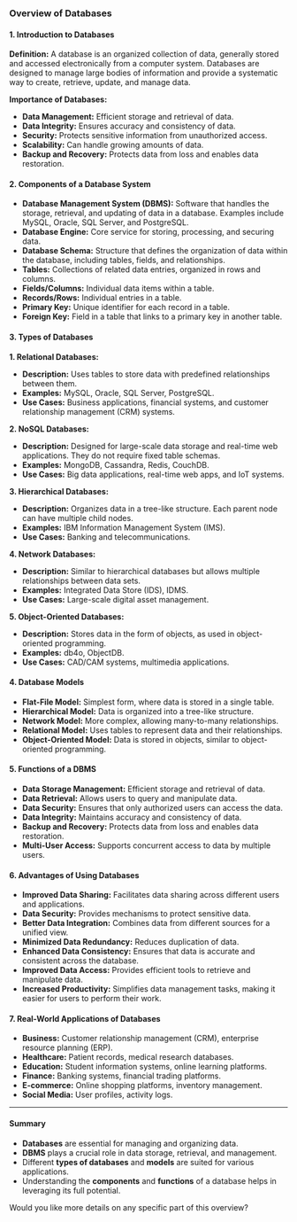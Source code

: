 ### Overview of Databases

#### 1. Introduction to Databases

**Definition:**
A database is an organized collection of data, generally stored and accessed electronically from a computer system. Databases are designed to manage large bodies of information and provide a systematic way to create, retrieve, update, and manage data.

**Importance of Databases:**
- **Data Management:** Efficient storage and retrieval of data.
- **Data Integrity:** Ensures accuracy and consistency of data.
- **Security:** Protects sensitive information from unauthorized access.
- **Scalability:** Can handle growing amounts of data.
- **Backup and Recovery:** Protects data from loss and enables data restoration.

#### 2. Components of a Database System

- **Database Management System (DBMS):** Software that handles the storage, retrieval, and updating of data in a database. Examples include MySQL, Oracle, SQL Server, and PostgreSQL.
- **Database Engine:** Core service for storing, processing, and securing data.
- **Database Schema:** Structure that defines the organization of data within the database, including tables, fields, and relationships.
- **Tables:** Collections of related data entries, organized in rows and columns.
- **Fields/Columns:** Individual data items within a table.
- **Records/Rows:** Individual entries in a table.
- **Primary Key:** Unique identifier for each record in a table.
- **Foreign Key:** Field in a table that links to a primary key in another table.

#### 3. Types of Databases

**1. Relational Databases:**
- **Description:** Uses tables to store data with predefined relationships between them.
- **Examples:** MySQL, Oracle, SQL Server, PostgreSQL.
- **Use Cases:** Business applications, financial systems, and customer relationship management (CRM) systems.

**2. NoSQL Databases:**
- **Description:** Designed for large-scale data storage and real-time web applications. They do not require fixed table schemas.
- **Examples:** MongoDB, Cassandra, Redis, CouchDB.
- **Use Cases:** Big data applications, real-time web apps, and IoT systems.

**3. Hierarchical Databases:**
- **Description:** Organizes data in a tree-like structure. Each parent node can have multiple child nodes.
- **Examples:** IBM Information Management System (IMS).
- **Use Cases:** Banking and telecommunications.

**4. Network Databases:**
- **Description:** Similar to hierarchical databases but allows multiple relationships between data sets.
- **Examples:** Integrated Data Store (IDS), IDMS.
- **Use Cases:** Large-scale digital asset management.

**5. Object-Oriented Databases:**
- **Description:** Stores data in the form of objects, as used in object-oriented programming.
- **Examples:** db4o, ObjectDB.
- **Use Cases:** CAD/CAM systems, multimedia applications.

#### 4. Database Models

- **Flat-File Model:** Simplest form, where data is stored in a single table.
- **Hierarchical Model:** Data is organized into a tree-like structure.
- **Network Model:** More complex, allowing many-to-many relationships.
- **Relational Model:** Uses tables to represent data and their relationships.
- **Object-Oriented Model:** Data is stored in objects, similar to object-oriented programming.

#### 5. Functions of a DBMS

- **Data Storage Management:** Efficient storage and retrieval of data.
- **Data Retrieval:** Allows users to query and manipulate data.
- **Data Security:** Ensures that only authorized users can access the data.
- **Data Integrity:** Maintains accuracy and consistency of data.
- **Backup and Recovery:** Protects data from loss and enables data restoration.
- **Multi-User Access:** Supports concurrent access to data by multiple users.

#### 6. Advantages of Using Databases

- **Improved Data Sharing:** Facilitates data sharing across different users and applications.
- **Data Security:** Provides mechanisms to protect sensitive data.
- **Better Data Integration:** Combines data from different sources for a unified view.
- **Minimized Data Redundancy:** Reduces duplication of data.
- **Enhanced Data Consistency:** Ensures that data is accurate and consistent across the database.
- **Improved Data Access:** Provides efficient tools to retrieve and manipulate data.
- **Increased Productivity:** Simplifies data management tasks, making it easier for users to perform their work.

#### 7. Real-World Applications of Databases

- **Business:** Customer relationship management (CRM), enterprise resource planning (ERP).
- **Healthcare:** Patient records, medical research databases.
- **Education:** Student information systems, online learning platforms.
- **Finance:** Banking systems, financial trading platforms.
- **E-commerce:** Online shopping platforms, inventory management.
- **Social Media:** User profiles, activity logs.

---

#### Summary
- **Databases** are essential for managing and organizing data.
- **DBMS** plays a crucial role in data storage, retrieval, and management.
- Different **types of databases** and **models** are suited for various applications.
- Understanding the **components** and **functions** of a database helps in leveraging its full potential.

Would you like more details on any specific part of this overview?
